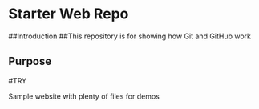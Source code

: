 # Starter Web Repo

##Introduction
##This repository is for showing how Git and GitHub work

## Purpose
#TRY

Sample website with plenty of files for demos